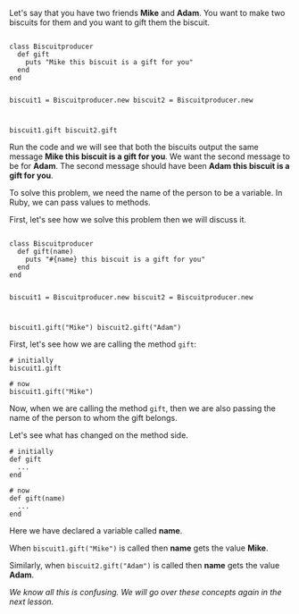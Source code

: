 Let's say that you have
two friends **Mike** and **Adam**.
You want to make two biscuits
for them and you
want to gift them the biscuit.

<Editor lang="ruby">
<code>
class Biscuitproducer
  def gift
    puts "Mike this biscuit is a gift for you"
  end
end

biscuit1 = Biscuitproducer.new
biscuit2 = Biscuitproducer.new

biscuit1.gift
biscuit2.gift
</code>
</Editor>

Run the code and we will see that
both the biscuits output the same
message **Mike this biscuit is a gift for you**.
We want the second message to be for **Adam**.
The second message should
have been **Adam this biscuit is a gift for you**.

To solve this problem, we need the name
of the person to be a variable.
In Ruby, we can pass values to methods.

First, let's see how we solve
this problem then we will discuss it.

<Editor lang="ruby">
<code>
class Biscuitproducer
  def gift(name)
    puts "#{name} this biscuit is a gift for you"
  end
end

biscuit1 = Biscuitproducer.new
biscuit2 = Biscuitproducer.new

biscuit1.gift("Mike")
biscuit2.gift("Adam")
</code>
</Editor>

First, let's see how we are
calling the method `gift`:

```
# initially
biscuit1.gift

# now
biscuit1.gift("Mike")
```

Now, when we are calling
the method `gift`, then
we are also passing the name
of the person to whom the gift belongs.

Let's see what has
changed on the method side.

```
# initially
def gift
  ...
end

# now
def gift(name)
  ...
end
```

Here we have declared a variable called **name**.

When `biscuit1.gift("Mike")` is called then
**name** gets the value **Mike**.

Similarly, when `biscuit2.gift("Adam")`
is called then
**name** gets the value **Adam**.

_We know all this is confusing.
We will go over these concepts
again in the next lesson._